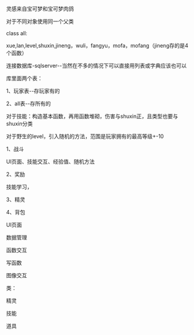 灵感来自宝可梦和宝可梦肉鸽

对于不同对象使用同一个父类

class all:

xue,lan,level,shuxin,jineng，wuli，fangyu，mofa，mofang（jineng存的是4个函数）

连接数据库-sqlserver--当然在不多的情况下可以直接用列表或字典应该也可以

库里面两个表：

1、玩家表--存玩家有的

2、all表--存所有的

对于技能：构造基本函数，再用函数堆砌，伤害与shuxin正，且类型也要与shuxin分类

对于野生的level，引入随机的方法，范围是玩家拥有的最高等级+-10

 1、战斗

UI页面、技能交互、经验值、随机方法

2、奖励

技能学习，

3、精灵

4、背包

UI页面

数据管理

函数交互

写函数

图像交互


类：

精灵

技能

道具
